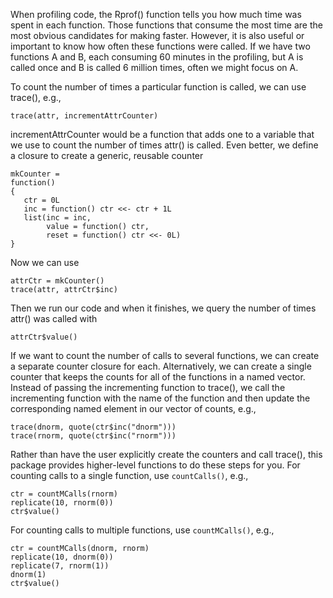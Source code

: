 When profiling code, the Rprof() function tells you how much time was spent in each function.
Those functions that consume the most time are the most obvious candidates for making faster.
However, it is also useful or important to know how often these functions were called.
If we have two functions A and B, each consuming 60 minutes in the profiling, but A is
called once and B is called 6 million times, often we might focus on A.

To count the number of times a particular function is called, we can use trace(), e.g.,
```
trace(attr, incrementAttrCounter)
```
incrementAttrCounter would be a function that adds one to a variable
that we use to count the number of times attr() is called.
Even better, we define a closure to create a generic, reusable counter
```
mkCounter =
function()
{
   ctr = 0L
   inc = function() ctr <<- ctr + 1L
   list(inc = inc, 
        value = function() ctr, 
        reset = function() ctr <<- 0L)
}
```
Now we can use 
```
attrCtr = mkCounter()
trace(attr, attrCtr$inc)
```
Then we run our code and when it finishes, we query the number of times attr() was called
with
```
attrCtr$value()
```


If we want to count the number of calls to several functions, we can create
a separate counter closure for each.  Alternatively, we can create a single
counter that keeps the counts for all of the functions in a named vector.
Instead of passing the incrementing function to trace(), we call the
incrementing function with the name of the function and then update the corresponding
named element in our vector of counts, e.g.,
```
trace(dnorm, quote(ctr$inc("dnorm")))
trace(rnorm, quote(ctr$inc("rnorm")))
```


Rather than have the user explicitly create the counters
and call trace(), this package provides higher-level functions
to do these steps for you.
For counting calls to a single  function, use `countCalls()`, e.g.,
```
ctr = countMCalls(rnorm)
replicate(10, rnorm(0))
ctr$value()
```

For counting calls to multiple functions, use `countMCalls()`, e.g.,
```
ctr = countMCalls(dnorm, rnorm)
replicate(10, dnorm(0))
replicate(7, rnorm(1))
dnorm(1)
ctr$value()
```
